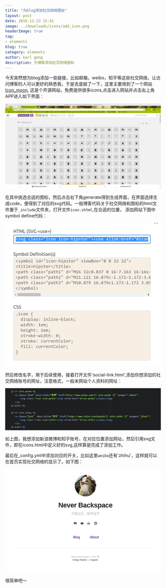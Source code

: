 ```yaml
---
title: "为blog添加社交网络图标"
layout: post
date: 2016-11-23 15:41
image: ../downloads/icons/add_icon.png
headerImage: true
tag:
- elements
blog: true
category: elements
author: karl geng
description: 为博客添加社交网络图标
---  
```


今天突然想为blog添加一些链接，比如邮箱，weibo，知乎等这些社交网络，让访问博客的人可以更好的熟悉我，于是去度娘了一下，这里主要用到了一个网站[Icon_moon](https://icomoon.io/app/#/select/library),
这是个开源网站，免费提供很多icons,点击进入网站并点击右上角APP进入如下界面：  

![curr_win](../downloads/icons/curr_win.png)  

在其中挑选合适的图标，然后点击右下角generate得到生成界面，在界面选择生成code，便得到了对应的svg代码。一般博客代码关于社交网络和图标的html文件置于`_include`文件夹，打开文件`icon.shtml`,在合适的位置，
添加网站下图中symbol define代码：  

![icons](../downloads/icons/symbol.png)  

然后修改名字，用于后续使用，接着打开文件'social-link.html',添加你想添加的社交网络账号的网址，注意格式，一般未网站个人资料的网址：  

![socila](../downloads/icons/social.png)  

如上图，我想添加新浪微博和知乎账号，在对应位置添加网址，然后引用svg文件，即在icons.html中定义好的svg,这样算是完成了添加工作。  

最后在_config.yml中添加对应的开关，比如这里`weibo`还有'zhihu'，这样就可以在首页实现社交网络的显示了。如下图：  

![blog](../downloads/icons/blog.png)  

很简单吧～

